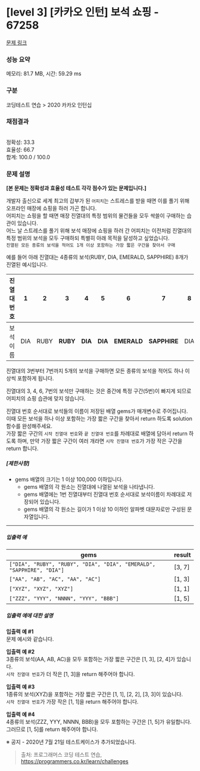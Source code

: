 # [level 3] [카카오 인턴] 보석 쇼핑 - 67258 

[문제 링크](https://school.programmers.co.kr/learn/courses/30/lessons/67258) 

### 성능 요약

메모리: 81.7 MB, 시간: 59.29 ms

### 구분

코딩테스트 연습 > 2020 카카오 인턴십

### 채점결과

<br/>정확성: 33.3<br/>효율성: 66.7<br/>합계: 100.0 / 100.0

### 문제 설명

<p><strong>[본 문제는 정확성과 효율성 테스트 각각 점수가 있는 문제입니다.]</strong></p>

<p>개발자 출신으로 세계 최고의 갑부가 된 <code>어피치</code>는 스트레스를 받을 때면 이를 풀기 위해 오프라인 매장에 쇼핑을 하러 가곤 합니다.<br>
어피치는 쇼핑을 할 때면 매장 진열대의 특정 범위의 물건들을 모두 싹쓸이 구매하는 습관이 있습니다.<br>
어느 날 스트레스를 풀기 위해 보석 매장에 쇼핑을 하러 간 어피치는 이전처럼 진열대의 특정 범위의 보석을 모두 구매하되 특별히 아래 목적을 달성하고 싶었습니다.<br>
<code>진열된 모든 종류의 보석을 적어도 1개 이상 포함하는 가장 짧은 구간을 찾아서 구매</code></p>

<p>예를 들어 아래 진열대는 4종류의 보석(RUBY, DIA, EMERALD, SAPPHIRE) 8개가 진열된 예시입니다.</p>
<table class="table">
        <thead><tr>
<th>진열대 번호</th>
<th>1</th>
<th>2</th>
<th>3</th>
<th>4</th>
<th>5</th>
<th>6</th>
<th>7</th>
<th>8</th>
</tr>
</thead>
        <tbody><tr>
<td>보석 이름</td>
<td>DIA</td>
<td>RUBY</td>
<td><strong>RUBY</strong></td>
<td><strong>DIA</strong></td>
<td><strong>DIA</strong></td>
<td><strong>EMERALD</strong></td>
<td><strong>SAPPHIRE</strong></td>
<td>DIA</td>
</tr>
</tbody>
      </table>
<p>진열대의 3번부터 7번까지 5개의 보석을 구매하면 모든 종류의 보석을 적어도 하나 이상씩 포함하게 됩니다.  </p>

<p>진열대의 3, 4, 6, 7번의 보석만 구매하는 것은 중간에 특정 구간(5번)이 빠지게 되므로 어피치의 쇼핑 습관에 맞지 않습니다.</p>

<p>진열대 번호 순서대로 보석들의 이름이 저장된 배열 gems가 매개변수로 주어집니다. 이때 모든 보석을 하나 이상 포함하는 가장 짧은 구간을 찾아서 return 하도록 solution 함수를 완성해주세요.<br>
가장 짧은 구간의 <code>시작 진열대 번호</code>와 <code>끝 진열대 번호</code>를 차례대로 배열에 담아서 return 하도록 하며, 만약 가장 짧은 구간이 여러 개라면 <code>시작 진열대 번호</code>가 가장 작은 구간을 return 합니다.</p>

<h5><strong>[제한사항]</strong></h5>

<ul>
<li>gems 배열의 크기는 1 이상 100,000 이하입니다.

<ul>
<li>gems 배열의 각 원소는 진열대에 나열된 보석을 나타냅니다.</li>
<li>gems 배열에는 1번 진열대부터 진열대 번호 순서대로 보석이름이 차례대로 저장되어 있습니다.</li>
<li>gems 배열의 각 원소는 길이가 1 이상 10 이하인 알파벳 대문자로만 구성된 문자열입니다.</li>
</ul></li>
</ul>

<hr>

<h5><strong>입출력 예</strong></h5>
<table class="table">
        <thead><tr>
<th>gems</th>
<th>result</th>
</tr>
</thead>
        <tbody><tr>
<td><code>["DIA", "RUBY", "RUBY", "DIA", "DIA", "EMERALD", "SAPPHIRE", "DIA"]</code></td>
<td>[3, 7]</td>
</tr>
<tr>
<td><code>["AA", "AB", "AC", "AA", "AC"]</code></td>
<td>[1, 3]</td>
</tr>
<tr>
<td><code>["XYZ", "XYZ", "XYZ"]</code></td>
<td>[1, 1]</td>
</tr>
<tr>
<td><code>["ZZZ", "YYY", "NNNN", "YYY", "BBB"]</code></td>
<td>[1, 5]</td>
</tr>
</tbody>
      </table>
<h5><strong>입출력 예에 대한 설명</strong></h5>

<p><strong>입출력 예 #1</strong><br>
문제 예시와 같습니다.</p>

<p><strong>입출력 예 #2</strong><br>
3종류의 보석(AA, AB, AC)을 모두 포함하는 가장 짧은 구간은 [1, 3], [2, 4]가 있습니다. <br>
<code>시작 진열대 번호</code>가 더 작은 [1, 3]을 return 해주어야 합니다.</p>

<p><strong>입출력 예 #3</strong><br>
1종류의 보석(XYZ)을 포함하는 가장 짧은 구간은 [1, 1], [2, 2], [3, 3]이 있습니다. <br>
<code>시작 진열대 번호</code>가 가장 작은 [1, 1]을 return 해주어야 합니다.</p>

<p><strong>입출력 예 #4</strong><br>
4종류의 보석(ZZZ, YYY, NNNN, BBB)을 모두 포함하는 구간은 [1, 5]가 유일합니다.<br>
그러므로 [1, 5]를 return 해주어야 합니다.</p>

<p>※ 공지 - 2020년 7월 21일 테스트케이스가 추가되었습니다.</p>


> 출처: 프로그래머스 코딩 테스트 연습, https://programmers.co.kr/learn/challenges